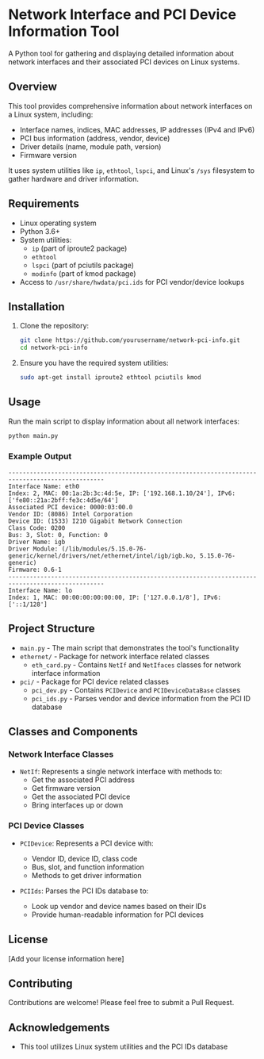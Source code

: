# Network Interface and PCI Device Information Tool

A Python tool for gathering and displaying detailed information about network interfaces and their associated PCI devices on Linux systems.

## Overview

This tool provides comprehensive information about network interfaces on a Linux system, including:

- Interface names, indices, MAC addresses, IP addresses (IPv4 and IPv6)
- PCI bus information (address, vendor, device)
- Driver details (name, module path, version)
- Firmware version

It uses system utilities like `ip`, `ethtool`, `lspci`, and Linux's `/sys` filesystem to gather hardware and driver information.

## Requirements

- Linux operating system
- Python 3.6+
- System utilities:
  - `ip` (part of iproute2 package)
  - `ethtool`
  - `lspci` (part of pciutils package)
  - `modinfo` (part of kmod package)
- Access to `/usr/share/hwdata/pci.ids` for PCI vendor/device lookups

## Installation

1. Clone the repository:
   ```bash
   git clone https://github.com/yourusername/network-pci-info.git
   cd network-pci-info
   ```

2. Ensure you have the required system utilities:
   ```bash
   sudo apt-get install iproute2 ethtool pciutils kmod
   ```

## Usage

Run the main script to display information about all network interfaces:

```bash
python main.py
```

### Example Output

```
-------------------------------------------------------------------------------------------------
Interface Name: eth0
Index: 2, MAC: 00:1a:2b:3c:4d:5e, IP: ['192.168.1.10/24'], IPv6: ['fe80::21a:2bff:fe3c:4d5e/64']
Associated PCI device: 0000:03:00.0
Vendor ID: (8086) Intel Corporation
Device ID: (1533) I210 Gigabit Network Connection
Class Code: 0200
Bus: 3, Slot: 0, Function: 0
Driver Name: igb
Driver Module: (/lib/modules/5.15.0-76-generic/kernel/drivers/net/ethernet/intel/igb/igb.ko, 5.15.0-76-generic)
Firmware: 0.6-1
-------------------------------------------------------------------------------------------------
Interface Name: lo
Index: 1, MAC: 00:00:00:00:00:00, IP: ['127.0.0.1/8'], IPv6: ['::1/128']
```

## Project Structure

- `main.py` - The main script that demonstrates the tool's functionality
- `ethernet/` - Package for network interface related classes
  - `eth_card.py` - Contains `NetIf` and `NetIfaces` classes for network interface information
- `pci/` - Package for PCI device related classes
  - `pci_dev.py` - Contains `PCIDevice` and `PCIDeviceDataBase` classes
  - `pci_ids.py` - Parses vendor and device information from the PCI ID database

## Classes and Components

### Network Interface Classes

- `NetIf`: Represents a single network interface with methods to:
  - Get the associated PCI address
  - Get firmware version
  - Get the associated PCI device
  - Bring interfaces up or down

### PCI Device Classes

- `PCIDevice`: Represents a PCI device with:
  - Vendor ID, device ID, class code
  - Bus, slot, and function information
  - Methods to get driver information

- `PCIIds`: Parses the PCI IDs database to:
  - Look up vendor and device names based on their IDs
  - Provide human-readable information for PCI devices

## License

[Add your license information here]

## Contributing

Contributions are welcome! Please feel free to submit a Pull Request.

## Acknowledgements

- This tool utilizes Linux system utilities and the PCI IDs database
